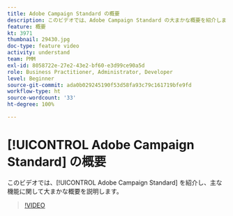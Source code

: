 ```yaml
---
title: Adobe Campaign Standard の概要
description: このビデオでは、Adobe Campaign Standard の大まかな概要を紹介します。
feature: 概要
kt: 3971
thumbnail: 29430.jpg
doc-type: feature video
activity: understand
team: PMM
exl-id: 8058722e-27e2-43e2-bf60-e3d99ce90a5d
role: Business Practitioner, Administrator, Developer
level: Beginner
source-git-commit: ada0b029245190f53d58fa93c79c161719bfe9fd
workflow-type: ht
source-wordcount: '33'
ht-degree: 100%

---
```


# [!UICONTROL Adobe Campaign Standard] の概要

このビデオでは、[!UICONTROL Adobe Campaign Standard] を紹介し、主な機能に関して大まかな概要を説明します。

>[!VIDEO](https://video.tv.adobe.com/v/29430?quality=12)
